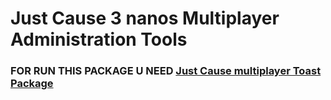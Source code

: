 # Just Cause 3 nanos Multiplayer Administration Tools

### FOR RUN THIS PACKAGE U NEED [Just Cause multiplayer Toast Package](https://github.com/Daranix/jcmp-toast)
